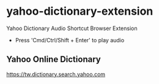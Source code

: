 # yahoo-dictionary-extension

Yahoo Dictionary Audio Shortcut Browser Extension

* Press 'Cmd/Ctrl/Shift + Enter' to play audio

## Yahoo Online Dictionary

https://tw.dictionary.search.yahoo.com
